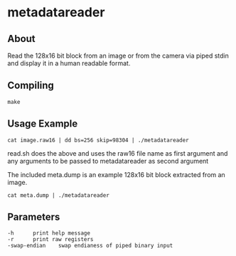 ﻿# metadatareader

## About

Read the 128x16 bit block from an image or from the camera via piped stdin and display it in a human readable format.

## Compiling

```
make
```

## Usage Example

```
cat image.raw16 | dd bs=256 skip=98304 | ./metadatareader
```

read.sh does the above and uses the raw16 file name as first argument and any arguments to be passed to metadatareader as second argument

The included meta.dump is an example 128x16 bit block extracted from an image.

```
cat meta.dump | ./metadatareader
```

## Parameters

```
-h		print help message
-r		print raw registers
-swap-endian	swap endianess of piped binary input
```
